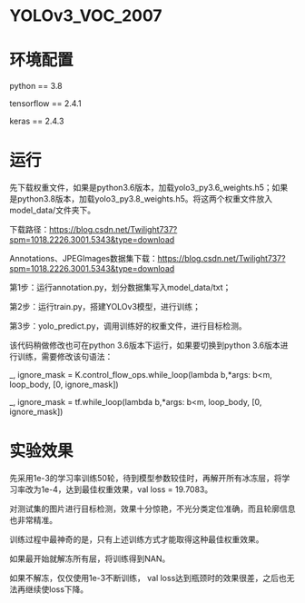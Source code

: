 # YOLOv3_VOC_2007

# 环境配置

python == 3.8

tensorflow == 2.4.1

keras == 2.4.3

# 运行

先下载权重文件，如果是python3.6版本，加载yolo3_py3.6_weights.h5；如果是python3.8版本，加载yolo3_py3.8_weights.h5。将这两个权重文件放入model_data/文件夹下。

下载路径：https://blog.csdn.net/Twilight737?spm=1018.2226.3001.5343&type=download

Annotations、JPEGImages数据集下载：https://blog.csdn.net/Twilight737?spm=1018.2226.3001.5343&type=download

第1步：运行annotation.py，划分数据集写入model_data/txt；

第2步：运行train.py，搭建YOLOv3模型，进行训练；

第3步：yolo_predict.py，调用训练好的权重文件，进行目标检测。

该代码稍做修改也可在python 3.6版本下运行，如果要切换到python 3.6版本进行训练，需要修改该句语法：

 _, ignore_mask = K.control_flow_ops.while_loop(lambda b,*args: b<m, loop_body, [0, ignore_mask])
 
 _, ignore_mask = tf.while_loop(lambda b,*args: b<m, loop_body, [0, ignore_mask])


# 实验效果

先采用1e-3的学习率训练50轮，待到模型参数较佳时，再解开所有冰冻层，将学习率改为1e-4，达到最佳权重效果，val loss = 19.7083。

对测试集的图片进行目标检测，效果十分惊艳，不光分类定位准确，而且轮廓信息也非常精准。

训练过程中最神奇的是，只有上述训练方式才能取得这种最佳权重效果。

如果最开始就解冻所有层，将训练得到NAN。

如果不解冻，仅仅使用1e-3不断训练， val loss达到瓶颈时的效果很差，之后也无法再继续使loss下降。
